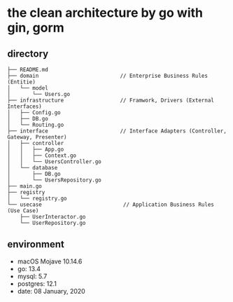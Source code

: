 # the clean architecture by go with gin, gorm

## directory
```
├── README.md
├── domain                          // Enterprise Business Rules (Entitie)
│   └── model
│       └── Users.go
├── infrastructure                  // Framwork, Drivers (External Interfaces)
│   ├── Config.go
│   ├── DB.go
│   └── Routing.go
├── interface                       // Interface Adapters (Controller, Gateway, Presenter)
│   ├── controller
│   │   ├── App.go
│   │   ├── Context.go
│   │   └── UsersController.go
│   └── database
│       ├── DB.go
│       └── UsersRepository.go
├── main.go
├── registry
│   └── registry.go
└── usecase                          // Application Business Rules (Use Case)
    ├── UserInteractor.go
    └── UserRepository.go
```

## environment
- macOS Mojave 10.14.6
- go: 13.4
- mysql: 5.7
- postgres: 12.1
- date: 08 January, 2020

